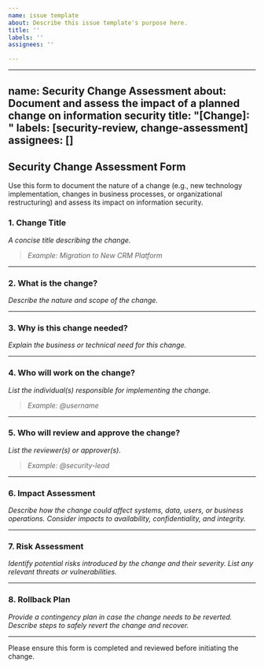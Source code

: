 ```yaml
---
name: issue template
about: Describe this issue template's purpose here.
title: ''
labels: ''
assignees: ''

---
```


---
name: Security Change Assessment
about: Document and assess the impact of a planned change on information security
title: "[Change]: "
labels: [security-review, change-assessment]
assignees: []
---

## Security Change Assessment Form

Use this form to document the nature of a change (e.g., new technology implementation, changes in business processes, or organizational restructuring) and assess its impact on information security.

### 1. Change Title
_A concise title describing the change._

> _Example: Migration to New CRM Platform_

---

### 2. What is the change?
_Describe the nature and scope of the change._

---

### 3. Why is this change needed?
_Explain the business or technical need for this change._

---

### 4. Who will work on the change?
_List the individual(s) responsible for implementing the change._

> _Example: @username_

---

### 5. Who will review and approve the change?
_List the reviewer(s) or approver(s)._

> _Example: @security-lead_

---

### 6. Impact Assessment
_Describe how the change could affect systems, data, users, or business operations. Consider impacts to availability, confidentiality, and integrity._

---

### 7. Risk Assessment
_Identify potential risks introduced by the change and their severity. List any relevant threats or vulnerabilities._

---

### 8. Rollback Plan
_Provide a contingency plan in case the change needs to be reverted. Describe steps to safely revert the change and recover._

---

Please ensure this form is completed and reviewed before initiating the change.
